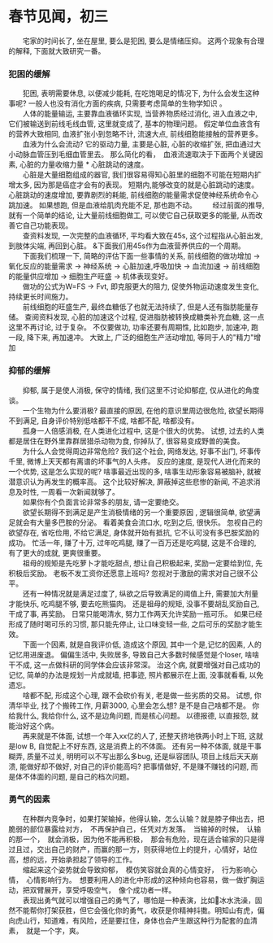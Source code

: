 # 春节见闻，初三
&emsp;&emsp;宅家的时间长了,   坐在屋里,   要么是犯困,   要么是情绪压抑。 这两个现象有合理的解释,  下面就大致研究一番。   


### 犯困的缓解
&emsp;&emsp;犯困,  表明需要休息,  以便减少能耗,  在吃饱喝足的情况下,  为什么会发生这种事呢?  一般人也没有消化方面的疾病,   只需要考虑简单的生物学知识 。    
&emsp;&emsp;人体的能量输运,  主要靠血液循环实现,   当营养物质经过消化,  进入血液之中,   它们被输送到前线毛线血管,     这里就变成了, 基本的物理问题。    假定单位血液含有的营养大致相同,  血液扩张小到忽略不计, 流速大点,  前线细胞能接触的营养更多。 
&emsp;&emsp;血液为什么会流动?   它的驱动力量,  主要是心脏,   心脏的收缩扩张,  把血通过大小动脉血管压到毛细血管里去。  那么简化的看，　血液流速取决于下面两个关键因素,   心脏的力量收缩力量 *  心脏跳动的速度。  
&emsp;&emsp;心脏是大量细胞组成的器官,  我们很容易得知心脏里的细胞不可能在短期内扩增太多,  因为那是癌症才会有的表现。   短期内,能够改变的就是心脏跳动的速度。  心脏跳动的速度增加,  要靠剧烈的耗能,   前线细胞的能量需求促使神经系统命令心跳加速。  如果想跑,  但是血液给肌肉充能不足,  那也跑不动。 
&emsp;&emsp;经过前面的推导,  就有一个简单的结论,   让大量前线细胞做工,  可以使它自己获取更多的能量,  从而改善它自己功能表现。  
&emsp;&emsp;查资料发现,  一次完整的血液循环,  平均看大致在45s,  这个过程指从心脏出发,  到肢体尖端,  再回到心脏。  &下面我们用45s作为血液营养供应的一个周期。  
&emsp;&emsp;下面我们梳理一下,  简略的评估下面一些事情的关系,  前线细胞的做功增加 -> 氧化反应的能量需求 ->  神经系统 ->  心脏加速,呼吸加快 -> 血流加速 -> 前线细胞的能量供应增加 -> 细胞生产旺盛 -> 机体表现变好。    
&emsp;&emsp;做功的公式为W=FS -> Fvt,  即克服更大的阻力, 促使外物运动速度发生变化,  持续更长时间施力。  
&emsp;&emsp;前线细胞的旺盛生产, 最终血糖低了也就无法持续了, 但是人还有脂肪能量存储。  查阅资料发现, 心脏的加速这个过程,  促进脂肪被转换成糖类补充血糖,  这一点这里不再讨论,  过于复杂。  不仅要做功, 功率还要有周期性,  比如跑步,  加速冲,  跑一段,  降下来,  再加速冲。 
大致上,  广泛的细胞生产活动增加,  等同于人的"精力"增加


### 抑郁的缓解
&emsp;&emsp;抑郁, 属于是使人消极,  保守的情绪,  我们这里不讨论抑郁症, 仅从进化的角度谈。  
&emsp;&emsp;一个生物为什么要消极?  最直接的原因,  在他的意识里周边很危险, 欲望长期得不到满足,  自身评价特别低啥都干不成, 啥都不配, 啥都没有。  
&emsp;&emsp;孤身一人倍感消极, 在人类进化过程中, 这是个很大的优势。 试想,  过去的人类都是居住在野外里靠群居猎杀动物为食, 你掉队了, 很容易变成野兽的美食。   
&emsp;&emsp;为什么人会觉得周边非常危险?  我们这个社会, 网络发达, 好事不出门, 坏事传千里,  微博上天天都有离谱的坏事气的人头疼。  反应的速度, 是现代人进化而来的一个优势, 这是怎么实现的呢?  啥事最近出现的多,   啥事生动形象容易被脑补, 就被潜意识认为再发生的概率高。 这个比较好解决,  屏蔽掉这些悲惨的新闻, 不追求消息及时性,  一周看一次新闻就够了。   
&emsp;&emsp;如果你有个负面言论非常多的朋友, 请一定要绝交。  
&emsp;&emsp;欲望长期得不到满足是产生消极情绪的另一个重要原因 , 逻辑很简单,   欲望满足就会有大量多巴胺的分泌。 看着美食会流口水, 吃到之后,  很快乐。  忽视自己的欲望存在, 省吃俭用,  不给它满足,  身体就开始有抵抗, 它不认可没有多巴胺奖励的成功。  忙活一年, 赚了十万, 过年吃鸡腿,  赚了一百万还是吃鸡腿, 这是不合理的,  有了更大的成就, 更爽很重要。  
&emsp;&emsp;祖母的规矩是先吃萝卜才能吃甜点,  想让自己积极起来, 奖励一定要给到位,  先积极后奖励。 老板不发工资你还愿意上班吗?  忽视对于激励的需求对自己很不公平。  
&emsp;&emsp;还有一种情况就是满足过度了,  纵欲之后导致满足的阈值上升, 需要加大剂量才能快乐,  吃鸡腿不够, 要去吃熊猫肉。  还是祖母的规矩,  没事不要胡乱奖励自己,  干成了事,  再奖励。  日常只能喝清水,  努力工作两天允许奖励一瓶可乐。  如果已经形成了随时喝可乐的习惯,  那只能先停止,  让口味变轻一些,  之后可乐的奖励才能生效。  
&emsp;&emsp;下面一个因素, 就是自我评价低, 造成这个原因, 其中一个是,记忆的因素,  人的记忆用进废退。  偏偏生活中,  失败居多,  导致自己大多数时候感觉是个loser,  啥啥干不成, 这一点做科研的同学体会应该非常深。  治这个病,  就要增强对自己成功的记忆,  简单的办法是规划一片成就墙,  把事迹, 照片都展示在上面, 没事就看看,  以免遗忘。    
&emsp;&emsp;啥都不配,  形成这个心理,  跟不会砍价有关, 老是做一些劣质的交易。 试想, 你清华毕业, 找了个搬砖工作,  月薪3000,  心里会怎么想? 是不是自己啥都不是。  你给我什么,  我给你什么,  这不是边角问题,  而是核心问题。  以德报德, 以直报怨,  就能治好这个病。  
&emsp;&emsp;再来就是不体面,  试想一个年入xx亿的人了, 还整天挤地铁两小时上下班,  这就是low B, 自觉配上不好东西, 这是消费上的不体面。  还有另一种不体面, 就是干事糊弄, 质量不过关,  明明可以不写出那么多bug, 还是纵容团队, 项目上线后天天崩溃,  能做好却不做好, 对自己的评价能高吗?  把事情做好, 不是赚不赚钱的问题,  而是体不体面的问题, 是自己的档次问题。　　  

### 勇气的因素
&emsp;&emsp;在种群内竞争时，如果打架输掉，他得认输，怎么认输？就是脖子伸出去，把脆弱的部位暴露给对方，　不再保护自己，任凭对方发落。　当输掉的时候，　认输的那一个，　就会消极，因为他不能再积极，　那会有危险，现在适合输家的只是得过且过，交出自己的财产，而赢的那一方，则获得地位上的提升，心情好，站位高，想的远，开始承担起了领导的工作。  
&emsp;&emsp;缩起来这个姿势就会导致抑郁，　模仿笑容就会真的心情变好，　行为影响心情，　心情影响行为。　想要利用人的进化中形成的这种倾向也容易，做一做扩胸运动，把双臂展开，享受呼吸空气，　像个成功者一样。  
&emsp;&emsp;表现出勇气就可以增强自己的勇气了，哪怕是一种表演，比如冰水洗澡，固然不能帮你打架获胜，但它会强化你的勇气，收获是你精神抖擞。明知山有虎，偏向虎山行，知道难，有风险，还是要扛住，身体也会产生跟这种行为配套的血清素，　就是一个字，爽。  